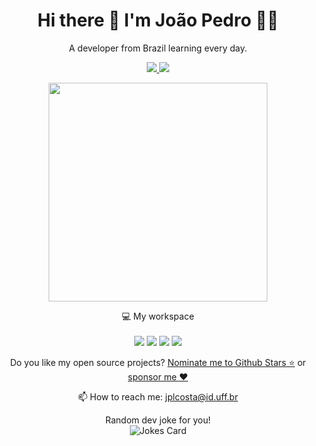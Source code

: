 <h1 align='center'>
  Hi there 👋 I'm João Pedro 👨‍💻
</h1>

<p align='center'>
  A developer from Brazil learning every day.
</p>

<p align='center'>
  <a href="https://github.com/sponsors/jplinharescosta">
    <img src="https://img.shields.io/badge/sponsor-30363D?style=for-the-badge&logo=GitHub-Sponsors&logoColor=#white" />        
  </a>
  <a href="https://www.linkedin.com/in/linharesjpcosta/">
    <img src="https://img.shields.io/badge/linkedin-%230077B5.svg?&style=for-the-badge&logo=linkedin&logoColor=white" />
  </a>
</p>

<p align='center'>
  <a href="#"><img src="https://github-readme-stats-jp.vercel.app/api?username=jplinharescosta&include_all_commits=true&show_icons=true&theme=dark" width="350"></a>
</p>

<p align='center'>
  💻 My workspace<br/><br/>
  <img src="https://img.shields.io/badge/windows-%230078D6.svg?&style=for-the-badge&logo=windows&logoColor=white" />
  <img src="https://img.shields.io/badge/ryzen-5%205600-%230071C5.svg?&style=for-the-badge&logo=amd&logoColor=white" />
  <img src="https://img.shields.io/badge/RAM-16GB-%230071C5.svg?&style=for-the-badge&logoColor=white" />
  <img src="https://img.shields.io/badge/nvidia-gtx%202060%20SUPER-%2376B900.svg?&style=for-the-badge&logo=nvidia&logoColor=white" />
</p>

<p align='center'>
  Do you like my open source projects? <a href='https://stars.github.com/nominate/'>Nominate me to Github Stars ⭐</a> or <a href='https://github.com/sponsors/jplinharescosta'>sponsor me ❤️</a>
</p>

<!-- <details align='center'>
  <summary>:zap: My workspace specs</summary>
</details>-->

<p align='center'>
  📫 How to reach me: <a href='mailto:jplcosta@id.uff.br'>jplcosta@id.uff.br</a>
</p>


<!-- <p align='center'>
  <a href='https://www.chess.com/member/jplinharescosta'>♟Playing Chess
<img align='center' src='https://img.shields.io/badge/dynamic/json?logo=chessdotcom&label=rating&query=%24.chess_rapid.last.rating&url=https%3A%2F%2Fapi.chess.com%2Fpub%2Fplayer%2jplinharescosta%2Fstats'/></a>
</p>-->

<p align='center'>Random dev joke for you!<br/>
<img src="https://readme-jokes.vercel.app/api?hideBorder&theme=cobalt" alt="Jokes Card" />
</p>
